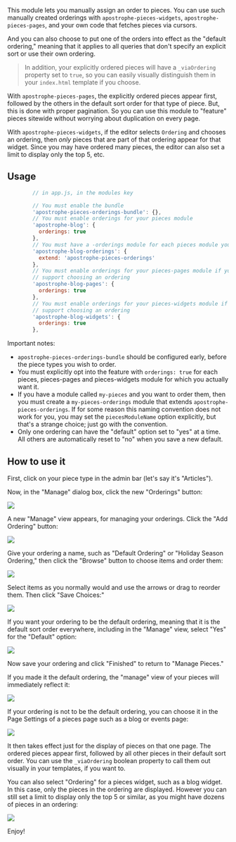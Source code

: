 This module lets you manually assign an order to pieces. You can use such manually created orderings with `apostrophe-pieces-widgets`, `apostrophe-pieces-pages`, and your own code that fetches pieces via cursors.

And you can also choose to put one of the orders into effect as the "default ordering," meaning that it applies to all queries that don't specify an explicit sort or use their own ordering.

> In addition, your explicitly ordered pieces will have a `_viaOrdering` property set to `true`, so you can easily visually distinguish them in your `index.html` template if you choose.

With `apostrophe-pieces-pages`, the explicitly ordered pieces appear first, followed by the others in the default sort order for that type of piece. But, this is done with proper pagination. So you can use this module to "feature" pieces sitewide without worrying about duplication on every page.

With `apostrophe-pieces-widgets`, if the editor selects `Ordering` and chooses an ordering, then *only* pieces that are part of that ordering appear for that widget. Since you may have ordered many pieces, the editor can also set a limit to display only the top 5, etc.

## Usage

```javascript
        // in app.js, in the modules key

        // You must enable the bundle
        'apostrophe-pieces-orderings-bundle': {},
        // You must enable orderings for your pieces module
        'apostrophe-blog': {
          orderings: true
        },
        // You must have a -orderings module for each pieces module you wish to order
        'apostrophe-blog-orderings': {
          extend: 'apostrophe-pieces-orderings'
        },
        // You must enable orderings for your pieces-pages module if you wish it to
        // support choosing an ordering
        'apostrophe-blog-pages': {
          orderings: true
        },
        // You must enable orderings for your pieces-widgets module if you wish it to
        // support choosing an ordering
        'apostrophe-blog-widgets': {
          orderings: true
        },
```

Important notes:

* `apostrophe-pieces-orderings-bundle` should be configured early, before the piece types you wish to order.
* You must explicitly opt into the feature with `orderings: true` for each pieces, pieces-pages and pieces-widgets module for which you actually want it.
* If you have a module called `my-pieces` and you want to order them, then you must create a `my-pieces-orderings` module that extends `apostrophe-pieces-orderings`. If for some reason this naming convention does not work for you, you may set the `piecesModuleName` option explicitly, but that's a strange choice; just go with the convention.
* Only one ordering can have the "default" option set to "yes" at a time. All others are automatically reset to "no" when you save a new default.

## How to use it

First, click on your piece type in the admin bar (let's say it's "Articles").

Now, in the "Manage" dialog box, click the new "Orderings" button:

<img src="https://raw.github.com/punkave/apostrophe-pieces-orderings-bundle/blob/master/images/click-orderings-button.png?raw=true" />

A new "Manage" view appears, for managing your orderings. Click the "Add Ordering" button:

<img src="https://raw.github.com/punkave/apostrophe-pieces-orderings-bundle/blob/master/images/add-ordering-button.png?raw=true" />

Give your ordering a name, such as "Default Ordering" or "Holiday Season Ordering," then click the "Browse" button to choose items and order them:

<img src="https://raw.github.com/punkave/apostrophe-pieces-orderings-bundle/blob/master/images/browse-items-button.png?raw=true" />

Select items as you normally would and use the arrows or drag to reorder them. Then click "Save Choices:"

<img src="https://raw.github.com/punkave/apostrophe-pieces-orderings-bundle/blob/master/images/select-items.png?raw=true" />

If you want your ordering to be the default ordering, meaning that it is the default sort order everywhere, including in the "Manage" view, select "Yes" for the "Default" option:

<img src="https://raw.github.com/punkave/apostrophe-pieces-orderings-bundle/blob/master/images/default.png?raw=true" />

Now save your ordering and click "Finished" to return to "Manage Pieces."

If you made it the default ordering, the "manage" view of your pieces will immediately reflect it:

<img src="https://raw.github.com/punkave/apostrophe-pieces-orderings-bundle/blob/master/images/manage-view-with-default-order.png?raw=true" />

If your ordering is not to be the default ordering, you can choose it in the Page Settings of a pieces page such as a blog or events page:

<img src="https://raw.github.com/punkave/apostrophe-pieces-orderings-bundle/blob/master/images/page-settings.png?raw=true" />

It then takes effect just for the display of pieces on that one page. The ordered pieces appear first, followed by all other pieces in their default sort order. You can use the `_viaOrdering` boolean property to call them out visually in your templates, if you want to.

You can also select "Ordering" for a pieces widget, such as a blog widget. In this case, only the pieces in the ordering are displayed. However you can still set a limit to display only the top 5 or similar, as you might have dozens of pieces in an ordering:

<img src="https://raw.github.com/punkave/apostrophe-pieces-orderings-bundle/blob/master/images/widget.png?raw=true" />

Enjoy!

